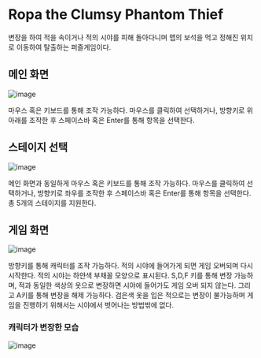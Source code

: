 # Ropa the Clumsy Phantom Thief
변장을 하여 적을 속이거나 적의 시야를 피해 돌아다니며 맵의 보석을 먹고 정해진 위치로 이동하여 탈출하는 퍼즐게임이다.

## 메인 화면
![image](https://user-images.githubusercontent.com/62214506/78427552-fb41c500-76ae-11ea-8806-2c5229fb6c6b.png)

마우스 혹은 키보드를 통해 조작 가능하다. 마우스를 클릭하여 선택하거나, 방향키로 위아래를 조작한 후 스페이스바 혹은 Enter를 통해 항목을 선택한다.

## 스테이지 선택
![image](https://user-images.githubusercontent.com/62214506/78427781-0d236800-76af-11ea-91df-0139bb7af14b.png)

메인 화면과 동일하게 마우스 혹은 키보드를 통해 조작 가능하다. 마우스를 클릭하여 선택하거나, 방향키로 좌우를 조작한 후 스페이스바 혹은 Enter를 통해 항목을 선택한다. 총 5개의 스테이지를 지원한다.

## 게임 화면
![image](https://user-images.githubusercontent.com/62214506/78427976-1c0a1a80-76af-11ea-8f43-b6607620b071.png)

방향키를 통해 캐릭터를 조작 가능하다. 적의 시야에 들어가게 되면 게임 오버되며 다시 시작한다. 적의 시야는 하얀색 부채꼴 모양으로 표시된다. S,D,F 키를 통해 변장 가능하며, 적과 동일한 색상의 옷으로 변장하면 시야에 들어가도 게임 오버 되지 않는다. 그리고 A키를 통해 변장을 해제 가능하다. 검은색 옷을 입은 적으로는 변장이 불가능하며 게임을 진행하기 위해서는 시야에서 벗어나는 방법밖에 없다.

### 캐릭터가 변장한 모습
![image](https://user-images.githubusercontent.com/62214506/78428392-3cd27000-76af-11ea-8190-9780982efbac.png)
